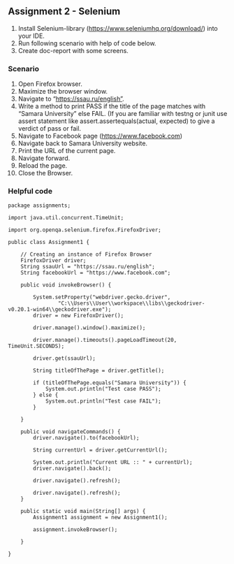 ## Assignment 2 - Selenium

1. Install Selenium-library (https://www.seleniumhq.org/download/) into your IDE.
2. Run following scenario with help of code below.
3. Create doc-report with some screens.

### Scenario

1. Open Firefox browser.
2. Maximize the browser window.
3. Navigate to “https://ssau.ru/english”.
4. Write a method to print PASS if the title of the page matches with “Samara University” else FAIL. (If you are familiar with testng or junit use assert statement like assert.assertequals(actual, expected) to give a verdict of pass or fail.
5. Navigate to Facebook page (https://www.facebook.com)
6. Navigate back to Samara University website.
7. Print the URL of the current page.
8. Navigate forward.
9. Reload the page.
10. Close the Browser.

### Helpful code

```
package assignments;
 
import java.util.concurrent.TimeUnit;
 
import org.openqa.selenium.firefox.FirefoxDriver;
 
public class Assignment1 {
 
	// Creating an instance of Firefox Browser
	FirefoxDriver driver;
	String ssauUrl = "https://ssau.ru/english";
	String facebookUrl = "https://www.facebook.com";
 
	public void invokeBrowser() {
 
		System.setProperty("webdriver.gecko.driver",
				"C:\\Users\\User\\workspace\\libs\\geckodriver-v0.20.1-win64\\geckodriver.exe");
		driver = new FirefoxDriver();
 
		driver.manage().window().maximize();
 
		driver.manage().timeouts().pageLoadTimeout(20, TimeUnit.SECONDS);
 
		driver.get(ssauUrl);
 
		String titleOfThePage = driver.getTitle();
 
		if (titleOfThePage.equals("Samara University")) {
			System.out.println("Test case PASS");
		} else {
			System.out.println("Test case FAIL");
		}
 
	}
 
	public void navigateCommands() {
		driver.navigate().to(facebookUrl);
 
		String currentUrl = driver.getCurrentUrl();
 
		System.out.println("Current URL :: " + currentUrl);
		driver.navigate().back();
 
		driver.navigate().refresh();
 
		driver.navigate().refresh();
	}
 
	public static void main(String[] args) {
		Assignment1 assignment = new Assignment1();
 
		assignment.invokeBrowser();
 
	}
 
}
```